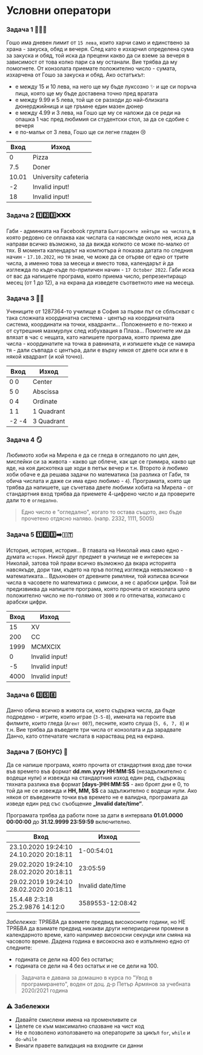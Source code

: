 # Условни оператори

### Задача 1 :pizza::burrito::shallow_pan_of_food:	
Гошо има дневен лимит от `15 лева`, които харчи само и единствено за храна - закуска, обяд и вечеря. След като е изхарчил определена сума за закуска и обяд, той иска да прецени какво да си вземе за вечеря в зависимост от това колко пари са му останали. Вие трябва да му помогнете. От конзолата приемате положително число - сумата, изхарчена от Гошо за закуска и обяд. Ако остатъкът:
 - е между 15 и 10 лева, на него ще му бъде луксозно :sparkles:	и ще си поръча пица, която ще му бъде доставена точно пред вратата 
 - е между 9.99 и 5 лева, той ще се разходи до най-близката дюнерджийница и ще гръмне един мазен дюнер
 - е между 4.99 и 3 лева, на Гошо ще му се наложи да се реди на опашка 1 час пред любимия си студентски стол, за да се сдобие с вечеря
 - е по-малък от 3 лева, Гошо ще си легне гладен :cry:

| **Вход** | **Изход**            |
|----------|----------------------|
| 0        | Pizza                |
| 7.5      | Doner                |
| 10.01    | University cafeteria |
| -2       | Invalid input!       |
| 18       | Invalid input!       |

### Задача 2 :one::two::three::x::x::x:
Габи - админката на Facebook групата `Българските хейтъри на числата`, в която редовно се оплаква как числата са навсякъде около нея, иска да направи всичко възможно, за да вижда колкото се може по-малко от тях. В момента календарът на компютъра ѝ показва датата по следния начин - `17.10.2022`, но тя знае, че може да се отърве от едно от трите числа, а именно това за месеца и вместо това, календарът ѝ да изглежда по къде-къде по-приличен начин - `17 October 2022`. Габи иска от вас да напишете програма, която приема число, репрезентиращо месец (от 1 до 12), а на екрана да изведете съответното име на месеца.

### Задача 3 :face_with_spiral_eyes:
Учениците от 1287364-то училище в София за първи път се сблъскват с така сложната координатна система - център на координатната система, координати на точки, квадранти... Положението е по-тежко и от сутрешния махмурлук след избухвация в Плаза... Помогнете им да влязат в час с нещата, като напишете програма, която приема две числа - координатите на точка в равнината, и изпишете къде се намира тя - дали съвпада с центъра, дали е върху някоя от двете оси или е в някой квадрант (и кой точно).

| **Вход** | **Изход**  |
|----------|------------|
| 0 0      | Center     |
| 5 0      | Abscissa   |
| 0 4      | Ordinate   |
| 1 1      | 1 Quadrant |
| -2 -4    | 3 Quadrant |

### Задача 4 :mirror:	
Любимото хоби на Мирела е да се гледа в огледалото по цял ден, мислейки си за живота - какво ще облече, как ще се гримира, какво ще яде, на коя дискотека ще ходи в петък вечер и т.н. Второто ѝ любимо хоби обаче е да решава задачи по математика (за разлика от Габи, тя обича числата и даже си има едно любимо - `4`). Програмата, която ще трябва да напишете, ще съчетава двете любими хобита на Мирела - от стандартния вход трябва да приемете 4-цифрено число и да проверите дали то е `огледално`.
> Едно число е "огледално", когато то остава същото, ако бъде прочетено отдясно наляво. (напр. 2332, 1111, 5005)

### Задача 5 :one::two::three::arrow_right::it:
История, история, история... В главата на Николай има само едно - думата `история`. Никой друг предмет в училище не е интересен за Николай, затова той прави всичко възможно да вкара историята навсякъде, дори там, където на пръв поглед изглежда невъзможно - в математиката... Вдъхновен от древните римляни, той изписва всички числа в часовете по математика с римски, а не с арабски цифри. Той ви предизвиква да напишете програма, която прочита от конзолата цяло положително число не по-голямо от `3000` и го отпечатва, изписано с арабски цифри.

| **Вход** | **Изход**      |
|----------|----------------|
| 15       | XV             |
| 200      | CC             |
| 1999     | MCMXCIX        |
| 0        | Invalid input! |
| -5       | Invalid input! |
| 4000     | Invalid input! |

### Задача 6 :three::five::eight:
Данчо обича всичко в живота си, което съдържа числа, да бъде подредено - игрите, които играе (`3-5-8`), имената на героите във филмите, които гледа (`Агент 007`), песните, които слуша (`5, 6, 7, 8`) и т.н. Вие трябва да въведете три числа от конзолата и да зарадвате Данчо, като отпечатате числата в нарастващ ред на екрана.

### Задача 7 (БОНУС) :star2:
Да се напише програма, която прочита от стандартния вход две точки във времето във формат **dd.mm.yyyy HH:MM:SS**  (незадължително с водещи нули) и извежда на стандартния изход един ред, съдържащ тяхната разлика във формат **[days-]HH:MM:SS** - ако броят дни е 0, то той да не се извежда и **HH, MM, SS** са задължително с водещи нули. Ако някоя от въведените точки във времето не е валидна, програмата да изведе един ред със съобщение
**„Invalid date/time“**.

Програмата трябва да работи поне за дати в интервала **01.01.0000 00:00:00** до **31.12.9999 23:59:59** включително.

| **Вход**                                   | **Изход**         |
|--------------------------------------------|-------------------|
| 23.10.2020 19:24:10<br>24.10.2020 20:18:11 | 1-00:54:01        |
| 29.02.2020 19:24:10<br>28.02.2020 20:18:11 | 23:05:59          |
| 29.02.2019 19:24:10<br>28.02.2020 20:18:11 | Invalid date/time |
| 15.4.48 2:3:18<br>25.2.9876 14:12:0        | 3589553-12:08:42  |

*Забележка:* ТРЯБВА да вземете предвид високосните години, но НЕ ТРЯБВА да взимате предвид никакви други непериодични промени в календарното време, като например високосни секунди или смяна на часовото време.
Дадена година е високосна ако е изпълнено едно от следните:
 - годината се дели на 400 без остатък;
 - годината се дели на 4 без остатък и не се дели на 100.
> Задачата е давана за домашно в курса по "Увод в програмирането", воден от доц. д-р Петър Армянов за учебната 2020/2021 година

### :warning: Забележки

- Давайте смислени имена на променливите си
- Целете се към максимално спазване на чист код 
- Не е позволено използването на операторите за цикъл `for`, `while` и `do-while`
- Винаги правете валидация на входните си данни
